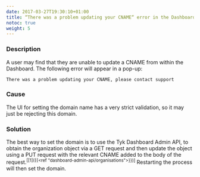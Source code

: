 ```yaml
---
date: 2017-03-27T19:30:10+01:00
title: “There was a problem updating your CNAME“ error in the Dashboard
notoc: true
weight: 5 
---
```


### Description

A user may find that they are unable to update a CNAME from within the Dashboard. The following error will appear in a pop-up:

```
There was a problem updating your CNAME, please contact support
```

### Cause

The UI for setting the domain name has a very strict validation, so it may just be rejecting this domain.

### Solution

The best way to set the domain is to use the Tyk Dashboard Admin API, to obtain the organization object via a GET request and then update the object using a PUT request with the relevant CNAME added to the body of the request.<sup>[[1]({{<ref "dashboard-admin-api/organisations">}})]</sup> Restarting the process will then set the domain.
